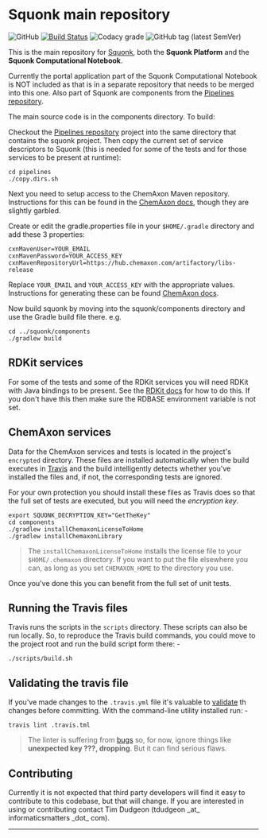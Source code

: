 # Squonk main repository

![GitHub](https://img.shields.io/github/license/informaticsmatters/squonk)
[![Build Status](https://travis-ci.org/InformaticsMatters/squonk.svg?branch=master)](https://travis-ci.org/InformaticsMatters/squonk)
![Codacy grade](https://img.shields.io/codacy/grade/d7ff748f71f04962b4131975a14864d3)
![GitHub tag (latest SemVer)](https://img.shields.io/github/tag/informaticsmatters/squonk)

This is the main repository for [Squonk], both the **Squonk
Platform** and the **Squonk Computational Notebook**.

Currently the portal application part of the Squonk Computational Notebook
is NOT included as that is in a separate repository that needs to be merged
into this one. Also part of Squonk are components from the [Pipelines repository].

The main source code is in the components directory. To build:

Checkout the [Pipelines repository] project into the same directory that 
contains the squonk project. Then copy the current set of service descriptors
to Squonk (this is needed for some of the tests and for those services to be
present at runtime):

    cd pipelines
    ./copy.dirs.sh

Next you need to setup access to the ChemAxon Maven repository. 
Instructions for this can be found in the [ChemAxon docs],
though they are slightly garbled.

Create or edit the gradle.properties file in your `$HOME/.gradle` directory
and add these 3 properties:

    cxnMavenUser=YOUR_EMAIL
    cxnMavenPassword=YOUR_ACCESS_KEY
    cxnMavenRepositoryUrl=https://hub.chemaxon.com/artifactory/libs-release

Replace `YOUR_EMAIL` and `YOUR_ACCESS_KEY` with the appropriate values.
Instructions for generating these can be found [ChemAxon docs].

Now build squonk by moving into the squonk/components directory and use the 
Gradle build file there. e.g.

    cd ../squonk/components
    ./gradlew build

## RDKit services
For some of the tests and some of the RDKit services you will need RDKit with
Java bindings to be present. See the [RDKit docs] for how to do this. If you
don't have this then make sure the RDBASE environment variable is not set.

## ChemAxon services
Data for the ChemAxon services and tests is located in the project's
`encrypted` directory. These files are installed automatically when the build
executes in [Travis] and the build intelligently detects whether you've
installed the files and, if not, the corresponding tests are ignored.

For your own protection you should install these files as Travis does
so that the full set of tests are executed, but you will need the
_encryption key_.

    export SQUONK_DECRYPTION_KEY="GetTheKey"
    cd components
    ./gradlew installChemaxonLicenseToHome
    ./gradlew installChemaxonLibrary

>   The `installChemaxonLicenseToHome` installs the license file to your
    `$HOME/.chemaxon` directory. If you want to put the file elsewhere you
    can, as long as you set `CHEMAXON_HOME` to the directory you use.

Once you've done this you can benefit from the full set of unit tests.

## Running the Travis files
Travis runs the scripts in the `scripts` directory. These scripts
can also be run locally. So, to reproduce the Travis build commands,
you could move to the project root and run the build script form there: -

    ./scripts/build.sh

## Validating the travis file
If you've made changes to the `.travis.yml` file it's valuable to [validate]
th changes before committing. With the command-line utility installed
run: -

    travis lint .travis.tml

>   The linter is suffering from [bugs] so, for now, ignore things like
    **unexpected key ???, dropping**. But it can find serious flaws.
   
## Contributing
Currently it is not expected that third party developers will find it
easy to contribute to this codebase, but that will change. If you are
interested in using or contributing contact Tim Dudgeon
(tdudgeon \_at\_ informaticsmatters \_dot\_ com).

---

[bugs]: https://github.com/travis-ci/travis.rb/issues/571
[ChemAxon docs]: https://docs.chemaxon.com/display/docs/Public+Repository#PublicRepository-HowtoCongfigureYourProject
[Pipelines repository]: https://github.com/InformaticsMatters/pipelines
[RDKit docs]: http://rdkit.org/docs/Install.html#building-from-source
[Squonk]: (http://squonk.it)
[Travis]: https://travis-ci.org/InformaticsMatters/squonk
[Validate]: https://support.travis-ci.com/hc/en-us/articles/115002904174-Validating-travis-yml-files
